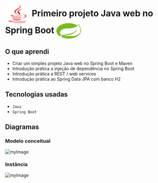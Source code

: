 <div className="Java-WebSite">
  <h1>
    <img align="center" alt="java" height="60" width="80" src="https://github.com/devicons/devicon/blob/master/icons/java/java-plain.svg"/>
    Primeiro projeto Java web no Spring Boot
    <img align="center" alt="spring" height="50" width="80" src="https://github.com/devicons/devicon/blob/master/icons/spring/spring-original.svg"/>
  </h1>
</div>

## O que aprendi
- Criar um simples projeto Java web no Spring Boot e Maven
- Introdução prática a injeção de dependência no Spring Boot
- Introdução prática a REST / web services
- Introdução prática ao Spring Data JPA com banco H2

## Tecnologias usadas
- `Java`
- `Spring Boot`


## Diagramas

### Modelo conceitual

![myImage](https://github.com/devsuperior/aulao005/raw/master/domain-model.png)

### Instância

![myImage](https://github.com/devsuperior/aulao005/raw/master/domain-instance.png)
